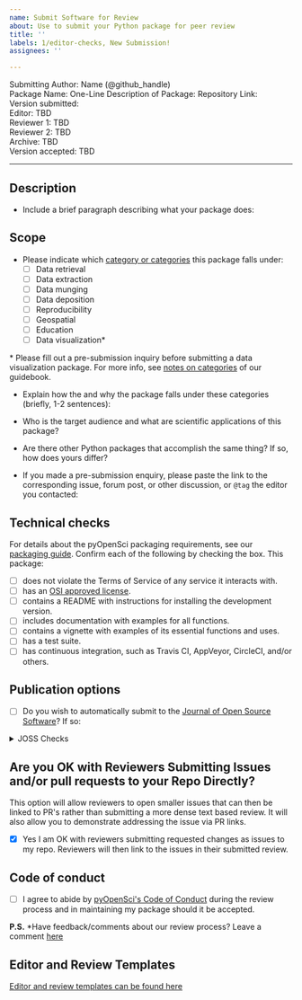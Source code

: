 ```yaml
---
name: Submit Software for Review
about: Use to submit your Python package for peer review
title: ''
labels: 1/editor-checks, New Submission!
assignees: ''

---
```


Submitting Author: Name (@github_handle)  
Package Name: 
One-Line Description of Package: 
Repository Link:  
Version submitted:   
Editor: TBD  
Reviewer 1: TBD  
Reviewer 2: TBD  
Archive: TBD  
Version accepted: TBD   

---

## Description

- Include a brief paragraph describing what your package does:

## Scope 
- Please indicate which [category or categories][PackageCatagories] this package falls under:
	- [ ] Data retrieval
	- [ ] Data extraction
	- [ ] Data munging
	- [ ] Data deposition
	- [ ] Reproducibility
	- [ ] Geospatial
	- [ ] Education
	- [ ] Data visualization*

\* Please fill out a pre-submission inquiry before submitting a data visualization package. For more info, see [notes on categories][NotesOnCategories] of our guidebook.

- Explain how the and why the package falls under these categories (briefly, 1-2 sentences):

-   Who is the target audience and what are scientific applications of this package?  

-   Are there other Python packages that accomplish the same thing? If so, how does yours differ?

-   If you made a pre-submission enquiry, please paste the link to the corresponding issue, forum post, or other discussion, or `@tag` the editor you contacted:

## Technical checks

For details about the pyOpenSci packaging requirements, see our [packaging guide][PackagingGuide]. Confirm each of the following by checking the box.  This package:

- [ ] does not violate the Terms of Service of any service it interacts with. 
- [ ] has an [OSI approved license][OsiApprovedLicense].
- [ ] contains a README with instructions for installing the development version. 
- [ ] includes documentation with examples for all functions.
- [ ] contains a vignette with examples of its essential functions and uses.
- [ ] has a test suite.
- [ ] has continuous integration, such as Travis CI, AppVeyor, CircleCI, and/or others.

## Publication options

- [ ] Do you wish to automatically submit to the [Journal of Open Source Software][JournalOfOpenSourceSoftware]? If so:

<details>
 <summary>JOSS Checks</summary>  

- [ ] The package has an **obvious research application** according to JOSS's definition in their [submission requirements][JossSubmissionRequirements]. Be aware that completing the pyOpenSci review process **does not** guarantee acceptance to JOSS. Be sure to read their submission requirements (linked above) if you are interested in submitting to JOSS.
- [ ] The package is not a "minor utility" as defined by JOSS's [submission requirements][JossSubmissionRequirements]: "Minor ‘utility’ packages, including ‘thin’ API clients, are not acceptable." pyOpenSci welcomes these packages under "Data Retrieval", but JOSS has slightly different criteria.
- [ ] The package contains a `paper.md` matching [JOSS's requirements][JossPaperRequirements] with a high-level description in the package root or in `inst/`.
- [ ] The package is deposited in a long-term repository with the DOI: 

*Note: Do not submit your package separately to JOSS*
  
</details>

## Are you OK with Reviewers Submitting Issues and/or pull requests to your Repo Directly?
This option will allow reviewers to open smaller issues that can then be linked to PR's rather than submitting a more dense text based review. It will also allow you to demonstrate addressing the issue via PR links.

- [x] Yes I am OK with reviewers submitting requested changes as issues to my repo. Reviewers will then link to the issues in their submitted review.

## Code of conduct

- [ ] I agree to abide by [pyOpenSci's Code of Conduct][PyOpenSciCodeOfConduct] during the review process and in maintaining my package should it be accepted.


**P.S.** *Have feedback/comments about our review process? Leave a comment [here][Comments]

## Editor and Review Templates

[Editor and review templates can be found here][Templates]

[PackagingGuide]: https://www.pyopensci.org/contributing-guide/authoring/index.html#packaging-guide

[PackageCatagories]: https://www.pyopensci.org/contributing-guide/open-source-software-peer-review/aims-and-scope.html?highlight=data#package-categories

[NotesOnCategories]: https://www.pyopensci.org/contributing-guide/open-source-software-peer-review/aims-and-scope.html?highlight=data#notes-on-categories


[JournalOfOpenSourceSoftware]: http://joss.theoj.org/

[JossSubmissionRequirements]: https://joss.readthedocs.io/en/latest/submitting.html#submission-requirements

[JossPaperRequirements]: https://joss.readthedocs.io/en/latest/submitting.html#what-should-my-paper-contain

[PyOpenSciCodeOfConduct]: https://www.pyopensci.org/contributing-guide/open-source-software-peer-review/code-of-conduct.html?highlight=code%20conduct

[GovernanceIssues]: https://github.com/pyOpenSci/governance/issues/8

[OsiApprovedLicense]: https://opensource.org/licenses

[Templates]: https://www.pyopensci.org/contributing-guide/appendices/templates.html

[Comments]: https://github.com/pyOpenSci/governance/issues/8

